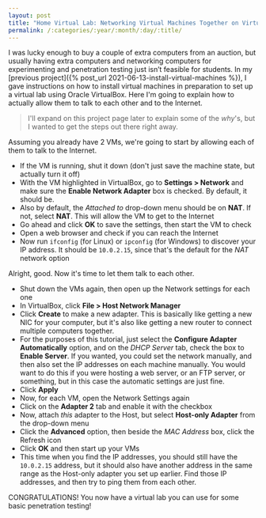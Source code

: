 ```yaml
---
layout: post
title: "Home Virtual Lab: Networking Virtual Machines Together on VirtualBox"
permalink: /:categories/:year/:month/:day/:title/
---
```


I was lucky enough to buy a couple of extra computers from an auction, but usually having extra computers and networking computers for experimenting and penetration testing just isn’t feasible for students. In my [previous project]({% post_url 2021-06-13-install-virtual-machines %}), I gave instructions on how to install virtual machines in preparation to set up a virtual lab using Oracle VirtualBox. Here I'm going to explain how to actually allow them to talk to each other and to the Internet.

> I'll expand on this project page later to explain some of the _why_'s, but I wanted to get the steps out there right away.

Assuming you already have 2 VMs, we're going to start by allowing each of them to talk to the Internet.

*   If the VM is running, shut it down (don't just save the machine state, but actually turn it off)
*   With the VM highlighted in VirtualBox, go to **Settings > Network** and make sure the **Enable Network Adapter** box is checked. By default, it should be.
*   Also by default, the _Attached to_ drop-down menu should be on **NAT**. If not, select **NAT**. This will allow the VM to get to the Internet
*   Go ahead and click **OK** to save the settings, then start the VM to check
*   Open a web browser and check if you can reach the Internet
*   Now run `ifconfig` (for Linux) or `ipconfig` (for Windows) to discover your IP address. It should be `10.0.2.15`, since that's the default for the _NAT_ network option

Alright, good. Now it's time to let them talk to each other.

*   Shut down the VMs again, then open up the Network settings for each one
*   In VirtualBox, click **File > Host Network Manager**
*   Click **Create** to make a new adapter. This is basically like getting a new NIC for your computer, but it's also like getting a new router to connect multiple computers together.
*   For the purposes of this tutorial, just select the **Configure Adapter Automatically** option, and on the _DHCP Server_ tab, check the box to **Enable Server**. If you wanted, you could set the network manually, and then also set the IP addresses on each machine manually. You would want to do this if you were hosting a web server, or an FTP server, or something, but in this case the automatic settings are just fine.
*   Click **Apply**
*   Now, for each VM, open the Network Settings again
*   Click on the **Adapter 2** tab and enable it with the checkbox
*   Now, attach _this_ adapter to the Host, but select **Host-only Adapter** from the drop-down menu
*   Click the **Advanced** option, then beside the _MAC Address_ box, click the Refresh icon
*   Click **OK** and then start up your VMs
*   This time when you find the IP addresses, you should still have the `10.0.2.15` address, but it should also have another address in the same range as the Host-only adapter you set up earlier. Find those IP addresses, and then try to ping them from each other.

CONGRATULATIONS! You now have a virtual lab you can use for some basic penetration testing!